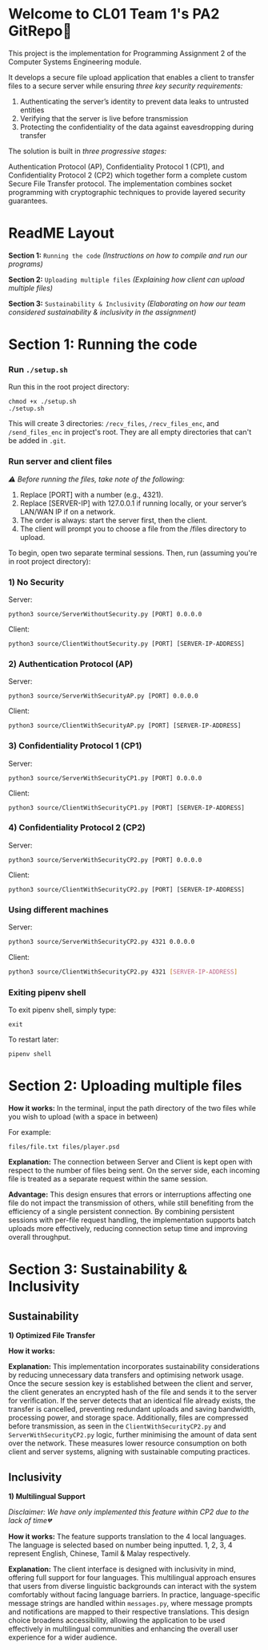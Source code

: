 # Welcome to CL01 Team 1's PA2 GitRepo🥳
This project is the implementation for Programming Assignment 2 of the Computer Systems Engineering module. 

It develops a secure file upload application that enables a client to transfer files to a secure server while ensuring *three key security requirements:*

1) Authenticating the server’s identity to prevent data leaks to untrusted entities
2) Verifying that the server is live before transmission
3) Protecting the confidentiality of the data against eavesdropping during transfer

The solution is built in *three progressive stages:*

Authentication Protocol (AP), Confidentiality Protocol 1 (CP1), and Confidentiality Protocol 2 (CP2) which together form a complete custom Secure File Transfer protocol. 
The implementation combines socket programming with cryptographic techniques to provide layered security guarantees.

# ReadME Layout
**Section 1:** `Running the code` *(Instructions on how to compile and run our programs)*

**Section 2:** `Uploading multiple files` *(Explaining how client can upload multiple files)*

**Section 3:** `Sustainability & Inclusivity` *(Elaborating on how our team considered sustainability & inclusivity in the assignment)*

# Section 1: Running the code

### Run `./setup.sh`

Run this in the root project directory:
```
chmod +x ./setup.sh
./setup.sh
```

This will create 3 directories: `/recv_files`, `/recv_files_enc`, and `/send_files_enc` in project's root. They are all empty directories that can't be added in `.git`.

### Run server and client files

*⚠️ Before running the files, take note of the following:*

1. Replace [PORT] with a number (e.g., 4321).
2. Replace [SERVER-IP] with 127.0.0.1 if running locally, or your server’s LAN/WAN IP if on a network.
3. The order is always: start the server first, then the client.
4. The client will prompt you to choose a file from the /files directory to upload.

To begin, open two separate terminal sessions. Then, run (assuming you're in root project directory):

### 1) No Security

Server:
```
python3 source/ServerWithoutSecurity.py [PORT] 0.0.0.0
```

Client:
```
python3 source/ClientWithoutSecurity.py [PORT] [SERVER-IP-ADDRESS]
```

### 2) Authentication Protocol (AP)

Server:
```
python3 source/ServerWithSecurityAP.py [PORT] 0.0.0.0
```

Client:
```
python3 source/ClientWithSecurityAP.py [PORT] [SERVER-IP-ADDRESS]
```

### 3) Confidentiality Protocol 1 (CP1)

Server:
```
python3 source/ServerWithSecurityCP1.py [PORT] 0.0.0.0
```

Client:
```
python3 source/ClientWithSecurityCP1.py [PORT] [SERVER-IP-ADDRESS]
```

### 4) Confidentiality Protocol 2 (CP2)

Server:
```
python3 source/ServerWithSecurityCP2.py [PORT] 0.0.0.0
```

Client:
```
python3 source/ClientWithSecurityCP2.py [PORT] [SERVER-IP-ADDRESS]
```

### Using different machines

Server:
```sh
python3 source/ServerWithSecurityCP2.py 4321 0.0.0.0
```

Client:
```sh
python3 source/ClientWithSecurityCP2.py 4321 [SERVER-IP-ADDRESS]
```

### Exiting pipenv shell

To exit pipenv shell, simply type:
```
exit
```

To restart later:
```
pipenv shell
```

# Section 2: Uploading multiple files

**How it works:** In the terminal, input the path directory of the two files while you wish to upload (with a space in between)

For example:
```
files/file.txt files/player.psd
```

**Explanation:** The connection between Server and Client is kept open with respect to the number of files being sent.
On the server side, each incoming file is treated as a separate request within the same session.

**Advantage:** This design ensures that errors or interruptions affecting one file do not impact the transmission of others, while still benefiting from the efficiency of a single persistent connection. 
By combining persistent sessions with per-file request handling, the implementation supports batch uploads more effectively, reducing connection setup time and improving overall throughput.

# Section 3: Sustainability & Inclusivity

## Sustainability 

**1) Optimized File Transfer**

**How it works:** 

**Explanation:** This implementation incorporates sustainability considerations by reducing unnecessary data transfers and optimising network usage. 
Once the secure session key is established between the client and server, the client generates an encrypted hash of the file and sends it to the server for verification. 
If the server detects that an identical file already exists, the transfer is cancelled, preventing redundant uploads and saving bandwidth, processing power, and storage space. 
Additionally, files are compressed before transmission, as seen in the `ClientWithSecurityCP2.py` and `ServerWithSecurityCP2.py` logic, further minimising the amount of data sent over the network. 
These measures lower resource consumption on both client and server systems, aligning with sustainable computing practices.

## Inclusivity 

**1) Multilingual Support**

*Disclaimer: We have only implemented this feature within CP2 due to the lack of time💔*

**How it works:** The feature supports translation to the 4 local languages.
The language is selected based on number being inputted. 1, 2, 3, 4 represent English, Chinese, Tamil & Malay respectively. 

**Explanation:** The client interface is designed with inclusivity in mind, offering full support for four languages.
This multilingual approach ensures that users from diverse linguistic backgrounds can interact with the system comfortably without facing language barriers.
In practice, language-specific message strings are handled within `messages.py`, where message prompts and notifications are mapped to their respective translations. 
This design choice broadens accessibility, allowing the application to be used effectively in multilingual communities and enhancing the overall user experience for a wider audience.
